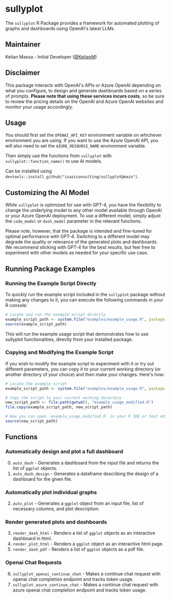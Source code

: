 # sullyplot

The `sullyplot` R Package provides a framework for automated plotting of graphs and dashboards using OpenAI's latest LLMs.

## Maintainer

Kelian Massa - Initial Developer ([@KelianM](https://github.com/KelianM))

## Disclaimer

This package interacts with OpenAI's APIs or Azure OpenAI depending on what you configure, to design and generate dashboards based on a series of prompts. **Please note that using these services incurs costs**, so be sure to review the pricing details on the OpenAI and Azure OpenAI websites and monitor your usage accordingly.

## Usage

You should first set the `OPENAI_API_KEY` environment variable on whichever environment you are using.
If you want to use the Azure OpenAI API, you will also need to set the `AZURE_RESOURCE_NAME` environment variable.

Then simply use the functions from `sullyplot` with `sullyplot::function_name()` to use AI models.

Can be installed using `devtools::install_github("isaziconsulting/sullyplot@main")`.

## Customizing the AI Model

While `sullyplot` is optimized for use with GPT-4, you have the flexibility to change the underlying model to any other model available through OpenAI or your Azure OpenAI deployment. To use a different model, simply adjust the `code_model` or `dash_model` parameter in the relevant functions.

Please note, however, that the package is intended and fine-tuned for optimal performance with GPT-4. Switching to a different model may degrade the quality or relevance of the generated plots and dashboards. We recommend sticking with GPT-4 for the best results, but feel free to experiment with other models as needed for your specific use case.

## Running Package Examples

### Running the Example Script Directly

To quickly run the example script included in the `sullyplot` package without making any changes to it, you can execute the following commands in your R console:

```r
# Locate and run the example script directly
example_script_path <- system.file("examples/example_usage.R", package = "sullyplot")
source(example_script_path)
```

This will run the example usage script that demonstrates how to use sullyplot functionalities, directly from your installed package.

### Copying and Modifying the Example Script

If you wish to modify the example script to experiment with it or try out different parameters, you can copy it to your current working directory (or another directory of your choice) and then make your changes. Here's how:

```r
# Locate the example script
example_script_path <- system.file("examples/example_usage.R", package = "sullyplot")

# Copy the script to your current working directory
new_script_path <- file.path(getwd(), "example_usage_modified.R")
file.copy(example_script_path, new_script_path)

# Now you can open `example_usage_modified.R` in your R IDE or text editor, make any changes, and run it using:
source(new_script_path)
```

## Functions

### Automatically design and plot a full dashboard

0. `auto_dash` - Generates a dashboard from the input file and returns the list of `ggplot` objects.
1. `auto_dash_design` - Generates a dataframe describing the design of a dashboard for the given file.

### Automatically plot individual graphs

2. `auto_plot` - Generates a `ggplot` object from an input file, list of necessary columns, and plot description.

### Render generated plots and dashboards
3. `render_dash_html` - Renders a list of `ggplot` objects as an interactive dashboard in html.
4. `render_plot_html` - Renders a `ggplot` object as an interactive html page.
5. `render_dash_pdf` - Renders a list of `ggplot` objects as a pdf file.

### Openai Chat Requests
6. `sullyplot_openai_continue_chat` - Makes a continue chat request with openai chat completion endpoint and tracks token usage.
7. `sullyplot_azure_continue_chat` - Makes a continue chat request with azure openai chat completion endpoint and tracks token usage.